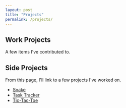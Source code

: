```yaml
---
layout: post
title: "Projects"
permalink: /projects/
---
```


## Work Projects

A few items I've contributed to.

## Side Projects

From this page, I'll link to a few projects I've worked on.

- [Snake](https://mitchellmckinnon.com/projects/codejams/snake/snake.html)
- [Task Tracker](https://mitchellmckinnon.com/projects/codejams/tasktracker/index.html)
- [Tic-Tac-Toe](https://mitchellmckinnon.com/projects/codejams/tictactoe/index.html)
